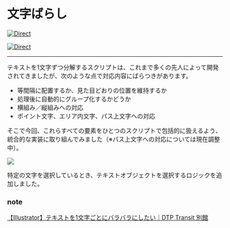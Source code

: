 # 文字ばらし

[![Direct](https://img.shields.io/badge/Direct%20Link-TextSplitterPro.jsx-ffcc00.svg)](https://github.com/swwwitch/illustrator-scripts/blob/master/jsx/text/TextSplitterPro.jsx)

[![Direct](https://img.shields.io/badge/Back%20to%20home-All%20scripts-cccccc.svg)](https://github.com/swwwitch/illustrator-scripts/blob/master/README.md)

---

テキストを1文字ずつ分解するスクリプトは、これまで多くの先人によって開発されてきましたが、次のような点で対応内容にばらつきがあります。

- 等間隔に配置するか、見た目どおりの位置を維持するか
- 処理後に自動的にグループ化するかどうか
- 横組み／縦組みへの対応
- ポイント文字、エリア内文字、パス上文字への対応

そこで今回、これらすべての要素をひとつのスクリプトで包括的に扱えるよう、統合的な実装に取り組んでみました（※パス上文字への対応については現在調整中）。

![](https://assets.st-note.com/img/1749491359-fRcWiIJBUvpTlQOYAytnD1og.png)

特定の文字を選択しているとき、テキストオブジェクトを選択するロジックを追加しました。

### note

[【Illustrator】テキストを1文字ごとにバラバラにしたい｜DTP Transit 別館](https://note.com/dtp_tranist/n/n26b329ff743e)
